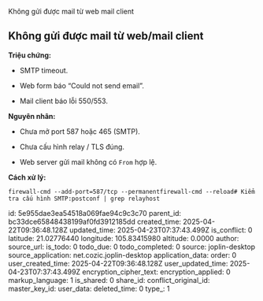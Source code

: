 Không gửi được mail từ web mail client

## **Không gửi được mail từ web/mail client**

**Triệu chứng:**

- SMTP timeout.
    
- Web form báo “Could not send email”.
    
- Mail client báo lỗi 550/553.
    

**Nguyên nhân:**

- Chưa mở port 587 hoặc 465 (SMTP).
    
- Chưa cấu hình relay / TLS đúng.
    
- Web server gửi mail không có `From` hợp lệ.
    

**Cách xử lý:**

`firewall-cmd --add-port=587/tcp --permanentfirewall-cmd --reload# Kiểm tra cấu hình SMTP:postconf | grep relayhost`

id: 5e955dae3ea54518a069fae94c9c3c70
parent_id: bc33dce65848438199af0fd3912185dd
created_time: 2025-04-22T09:36:48.128Z
updated_time: 2025-04-23T07:37:43.499Z
is_conflict: 0
latitude: 21.02776440
longitude: 105.83415980
altitude: 0.0000
author: 
source_url: 
is_todo: 0
todo_due: 0
todo_completed: 0
source: joplin-desktop
source_application: net.cozic.joplin-desktop
application_data: 
order: 0
user_created_time: 2025-04-22T09:36:48.128Z
user_updated_time: 2025-04-23T07:37:43.499Z
encryption_cipher_text: 
encryption_applied: 0
markup_language: 1
is_shared: 0
share_id: 
conflict_original_id: 
master_key_id: 
user_data: 
deleted_time: 0
type_: 1